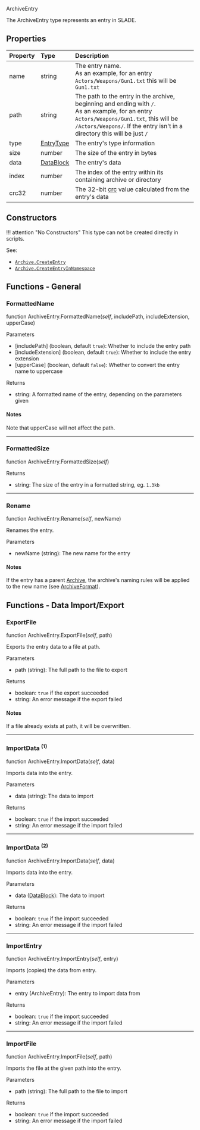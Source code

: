<article-head>ArchiveEntry</article-head>

The <type>ArchiveEntry</type> type represents an entry in SLADE.

## Properties

| Property | Type | Description |
|:---------|:-----|:------------|
<prop class="ro">name</prop> | <type>string</type> | The entry name.<br/>As an example, for an entry `Actors/Weapons/Gun1.txt` this will be `Gun1.txt`
<prop class="ro">path</prop> | <type>string</type> | The path to the entry in the archive, beginning and ending with `/`.<br/>As an example, for an entry `Actors/Weapons/Gun1.txt`, this will be `/Actors/Weapons/`. If the entry isn't in a directory this will be just `/`
<prop class="ro">type</prop> | <type>[EntryType](EntryType.md)</type> | The entry's type information
<prop class="ro">size</prop> | <type>number</type> | The size of the entry in bytes
<prop class="ro">data</prop> | <type>[DataBlock](../DataBlock.md)</type> | The entry's data
<prop class="ro">index</prop> | <type>number</type> | The index of the entry within its containing archive or directory
<prop class="ro">crc32</prop> | <type>number</type> | The 32-bit [crc](https://en.wikipedia.org/wiki/Cyclic_redundancy_check) value calculated from the entry's data

## Constructors

!!! attention "No Constructors"
    This type can not be created directly in scripts.

<listhead>See:</listhead>

* <code>[Archive.CreateEntry](Archive.md#createentry)</code>
* <code>[Archive.CreateEntryInNamespace](Archive.md#createentryinnamespace)</code>

## Functions - General

### FormattedName

<fdef>function <type>ArchiveEntry</type>.<func>FormattedName</func>(<arg>*self*</arg>, <arg>includePath</arg>, <arg>includeExtension</arg>, <arg>upperCase</arg>)</fdef>

<listhead>Parameters</listhead>

* <arg>[includePath]</arg> (<type>boolean</type>, default `true`): Whether to include the entry path
* <arg>[includeExtension]</arg> (<type>boolean</type>, default `true`): Whether to include the entry extension
* <arg>[upperCase]</arg> (<type>boolean</type>, default `false`): Whether to convert the entry name to uppercase

<listhead>Returns</listhead>

* <type>string</type>: A formatted name of the entry, depending on the parameters given

#### Notes

Note that <arg>upperCase</arg> will not affect the path.

---
### FormattedSize

<fdef>function <type>ArchiveEntry</type>.<func>FormattedSize</func>(<arg>*self*</arg>)</fdef>

<listhead>Returns</listhead>

* <type>string</type>: The size of the entry in a formatted string, eg. `1.3kb`

---
### Rename

<fdef>function <type>ArchiveEntry</type>.<func>Rename</func>(<arg>*self*</arg>, <arg>newName</arg>)</fdef>

Renames the entry.

<listhead>Parameters</listhead>

* <arg>newName</arg> (<type>string</type>): The new name for the entry

#### Notes

If the entry has a <prop>parent</prop> <type>[Archive](Archive.md)</type>, the archive's naming rules will be applied to the new name (see [ArchiveFormat](ArchiveFormat.md)).


## Functions - Data Import/Export

### ExportFile

<fdef>function <type>ArchiveEntry</type>.<func>ExportFile</func>(<arg>*self*</arg>, <arg>path</arg>)</fdef>

Exports the entry data to a file at <arg>path</arg>.

<listhead>Parameters</listhead>

* <arg>path</arg> (<type>string</type>): The full path to the file to export

<listhead>Returns</listhead>

* <type>boolean</type>: `true` if the export succeeded
* <type>string</type>: An error message if the export failed

#### Notes

If a file already exists at <arg>path</arg>, it will be overwritten.

---
### ImportData <sup>(1)</sup>

<fdef>function <type>ArchiveEntry</type>.<func>ImportData</func>(<arg>*self*</arg>, <arg>data</arg>)</fdef>

Imports <arg>data</arg> into the entry.

<listhead>Parameters</listhead>

* <arg>data</arg> (<type>string</type>): The data to import

<listhead>Returns</listhead>

* <type>boolean</type>: `true` if the import succeeded
* <type>string</type>: An error message if the import failed

---
### ImportData <sup>(2)</sup>

<fdef>function <type>ArchiveEntry</type>.<func>ImportData</func>(<arg>*self*</arg>, <arg>data</arg>)</fdef>

Imports <arg>data</arg> into the entry.

<listhead>Parameters</listhead>

* <arg>data</arg> (<type>[DataBlock](../DataBlock.md)</type>): The data to import

<listhead>Returns</listhead>

* <type>boolean</type>: `true` if the import succeeded
* <type>string</type>: An error message if the import failed

---
### ImportEntry

<fdef>function <type>ArchiveEntry</type>.<func>ImportEntry</func>(<arg>*self*</arg>, <arg>entry</arg>)</fdef>

Imports (copies) the data from <arg>entry</arg>.

<listhead>Parameters</listhead>

* <arg>entry</arg> (<type>ArchiveEntry</type>): The entry to import data from

<listhead>Returns</listhead>

* <type>boolean</type>: `true` if the import succeeded
* <type>string</type>: An error message if the import failed

---
### ImportFile

<fdef>function <type>ArchiveEntry</type>.<func>ImportFile</func>(<arg>*self*</arg>, <arg>path</arg>)</fdef>

Imports the file at the given <arg>path</arg> into the entry.

<listhead>Parameters</listhead>

* <arg>path</arg> (<type>string</type>): The full path to the file to import

<listhead>Returns</listhead>

* <type>boolean</type>: `true` if the import succeeded
* <type>string</type>: An error message if the import failed
